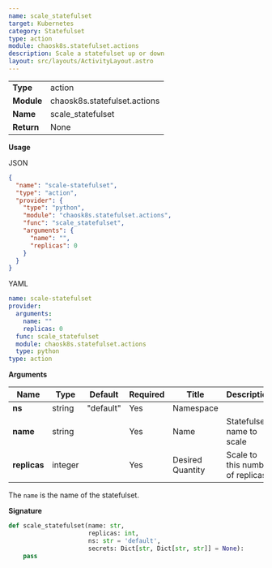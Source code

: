 ```yaml
---
name: scale_statefulset
target: Kubernetes
category: Statefulset
type: action
module: chaosk8s.statefulset.actions
description: Scale a statefulset up or down
layout: src/layouts/ActivityLayout.astro
---
```


|            |                              |
| ---------- | ---------------------------- |
| **Type**   | action                       |
| **Module** | chaosk8s.statefulset.actions |
| **Name**   | scale_statefulset            |
| **Return** | None                         |

**Usage**

JSON

```json
{
  "name": "scale-statefulset",
  "type": "action",
  "provider": {
    "type": "python",
    "module": "chaosk8s.statefulset.actions",
    "func": "scale_statefulset",
    "arguments": {
      "name": "",
      "replicas": 0
    }
  }
}
```

YAML

```yaml
name: scale-statefulset
provider:
  arguments:
    name: ""
    replicas: 0
  func: scale_statefulset
  module: chaosk8s.statefulset.actions
  type: python
type: action
```

**Arguments**

| Name         | Type    | Default   | Required | Title            | Description                      |
| ------------ | ------- | --------- | -------- | ---------------- | -------------------------------- |
| **ns**       | string  | "default" | Yes      | Namespace        |                                  |
| **name**     | string  |           | Yes      | Name             | Statefulset name to scale        |
| **replicas** | integer |           | Yes      | Desired Quantity | Scale to this number of replicas |

The `name` is the name of the statefulset.

**Signature**

```python
def scale_statefulset(name: str,
                      replicas: int,
                      ns: str = 'default',
                      secrets: Dict[str, Dict[str, str]] = None):
    pass
```
